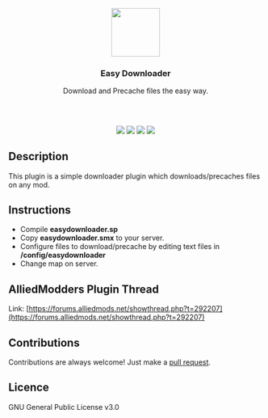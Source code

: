 <p align="center">
<img src="https://i.imgur.com/cptqDaD.png" height="96px" width="96px"/>
<br/>
<h3 align="center">Easy Downloader</h3>
<p align="center">Download and Precache files the easy way.</p>
<h2></h2>
</p>
<br />

<p align="center">
<a href="../../releases"><img src="https://img.shields.io/github/release/InvexByte/EasyDownloader.svg?style=flat-square" /></a>
<a href="../../issues"><img src="https://img.shields.io/github/issues/InvexByte/EasyDownloader.svg?style=flat-square" /></a>
<a href="../../pulls"><img src="https://img.shields.io/github/issues-pr/InvexByte/EasyDownloader.svg?style=flat-square" /></a> 
<a href="LICENSE.md"><img src="https://img.shields.io/github/license/InvexByte/EasyDownloader.svg?style=flat-square" /></a>
</p>

## Description
This plugin is a simple downloader plugin which downloads/precaches files on any mod. 

## Instructions
* Compile **easydownloader.sp**
* Copy **easydownloader.smx** to your server.
* Configure files to download/precache by editing text files in **/config/easydownloader**
* Change map on server.

## AlliedModders Plugin Thread
Link: [https://forums.alliedmods.net/showthread.php?t=292207](https://forums.alliedmods.net/showthread.php?t=292207)

## Contributions
Contributions are always welcome!
Just make a [pull request](../../pulls).

## Licence
GNU General Public License v3.0
